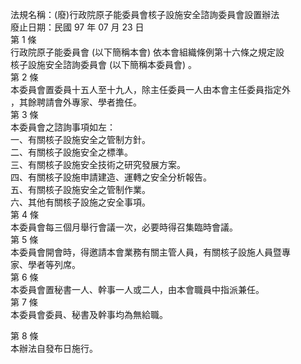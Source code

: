 法規名稱：(廢)行政院原子能委員會核子設施安全諮詢委員會設置辦法  
廢止日期：民國 97 年 07 月 23 日  
第 1 條  
行政院原子能委員會 (以下簡稱本會) 依本會組織條例第十六條之規定設  
核子設施安全諮詢委員會 (以下簡稱本委員會) 。  
第 2 條  
本委員會置委員十五人至十九人，除主任委員一人由本會主任委員指定外  
，其餘聘請會外專家、學者擔任。  
第 3 條  
本委員會之諮詢事項如左：  
一、有關核子設施安全之管制方針。  
二、有關核子設施安全之標準。  
三、有關核子設施安全技術之研究發展方案。  
四、有關核子設施申請建造、運轉之安全分析報告。  
五、有關核子設施安全之管制作業。  
六、其他有關核子設施之安全事項。  
第 4 條  
本委員會每三個月舉行會議一次，必要時得召集臨時會議。  
第 5 條  
本委員會開會時，得邀請本會業務有關主管人員，有關核子設施人員暨專  
家、學者等列席。  
第 6 條  
本委員會置秘書一人、幹事一人或二人，由本會職員中指派兼任。  
第 7 條  
本委員會委員、秘書及幹事均為無給職。  


第 8 條  
本辦法自發布日施行。  


